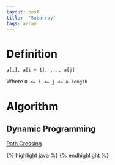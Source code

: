 ```yaml
---
layout: post
title:  "Subarray"
tags: array
---
```

# Definition
```
a[i], a[i + 1], ..., a[j]
```
Where `0 <= i <= j <= a.length`

# Algorithm
## Dynamic Programming

[Path Crossing][path-crossing]

{% highlight java %}
{% endhighlight %}

[path-crossing]: https://leetcode.com/problems/path-crossing/
